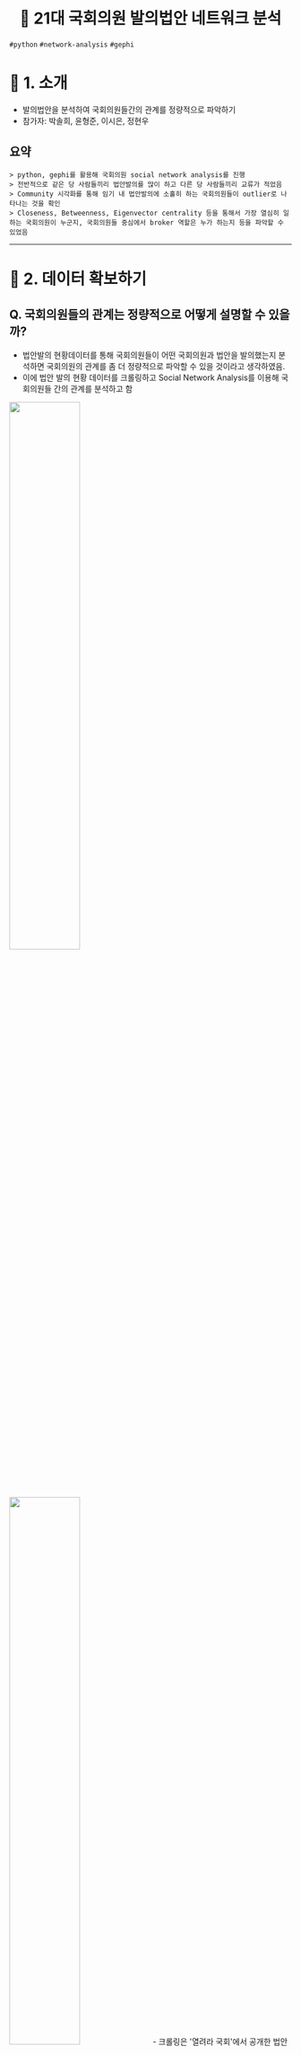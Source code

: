 <h1 align="center"><strong>🔎 21대 국회의원 발의법안 네트워크 분석</strong></h3>

`#python` `#network-analysis` `#gephi`

# 🚦 1. 소개
- 발의법안을 분석하여 국회의원들간의 관계를 정량적으로 파악하기
- 참가자: 박솔희, 윤형준, 이시은, 정현우
## 요약
```
> python, gephi를 활용해 국회의원 social network analysis를 진행
> 전반적으로 같은 당 사람들끼리 법안발의를 많이 하고 다른 당 사람들끼리 교류가 적었음
> Community 시각화를 통해 임기 내 법안발의에 소홀히 하는 국회의원들이 outlier로 나타나는 것을 확인
> Closeness, Betweenness, Eigenvector centrality 등을 통해서 가장 열심히 일하는 국회의원이 누군지, 국회의원들 중심에서 broker 역할은 누가 하는지 등을 파악할 수 있었음
```

--- 

# 🚦 2. 데이터 확보하기

## Q. 국회의원들의 관계는 정량적으로 어떻게 설명할 수 있을까?
- 법안발의 현황데이터를 통해 국회의원들이 어떤 국회의원과 법안을 발의했는지 분석하면 국회의원의 관계를 좀 더 정량적으로 파악할 수 있을 것이라고 생각하였음.
- 이에 법안 발의 현황 데이터를 크롤링하고 Social Network Analysis를 이용해 국회의원들 간의 관계를 분석하고 함

<img src="data/열려라국회 메인.png" width="50%" height="50%"> 
<img src="data/사이트_법안 크롤링.png" width="50%" height="50%"> 
- 크롤링은 '열려라 국회'에서 공개한 법안내용을 활용하였음.

--- 

# 🚦 3. 전반적 네트워크 분석
### 3-1) Node, Edge 정의
- Node: 국회의원 295명을 활용함 (크롤링 당시 2020.2월 당시 20대 국회의원이 295명)
- Edge: 함께 발의한 법안이 존재하는 경우에 edge를 생성해주었고, 법안 개수에 따라 Weight를 주었음.
- python으로 법안 데이터를 network 분석용 dataframe으로 바꾸고 Gephi로 분석하였다.

### 3-2) Degree distribution
- Average Degree가 277.65로 나왔다. 
- Node의 개수가 295인 것을 고려하면 대부분의 의원들이 최소 1번 공동발의한 것을 알 수 있다.

### 3-3) Density, Diameter
- Density, Diameter 각각 0.941, 2가 나왔다. 
- Density가 1에 가깝게 나온 것을 보면 대부분의 의원들이 공동발의를 한 번씩은 진행한 것으로 해석가능하다. 
- 또한 node들이 대부분 연결되어 있기 때문에 diameter값이 2가 나왔다.

### 3-4) Network Outliers
- 전체적인 network는 밑의 그림과 같다.
![](https://github.com/hw79chopin/National-Assembly-member-recommender/blob/master/data/%EA%B7%B8%EB%9E%98%ED%94%84_%EC%A0%84%EC%B2%B4.png?raw=true)

- 왼쪽에 허윤정 의원이 맨 왼쪽에 있다. 왜 community에 속하지 못하고 따로 떨어졌는지 확인해본 결과, 허윤정 의원이 20대 국회에서 발의한 법안이 3건밖에 되지 않았다.
- 다른 Node와 connection이 충분하지 못하였기 때문에 혼자 멀리 떨어져있게 된 것.(의원들 평균 발의법안 899건)
![](https://github.com/hw79chopin/National-Assembly-member-recommender/blob/master/data/Network%20Outliers.png?raw=true)
- community에서 먼 9명의 국회의원들의 평균법안 살펴본 결과 144개였다. 전체 평균의 1/8 수준이어서 커뮤니티에서 멀어진 것으로 확인된다.

### 3-5) Network Communities
![](https://github.com/hw79chopin/National-Assembly-member-recommender/blob/master/data/Network%20Community.png?raw=true)
- 아웃라이어를 제거한 network를 보면 다음과 같이 크게 4가지 community가 있다.
- 더불어민주당, 미래통합당, 민생당, 정의당이 community를 구성하고 있다.
- 4개의 community 중에서는 미래통합당이 다른 community와는 멀리 떨어져 있는 모습을 확인할 수 있다.

<img src="https://github.com/hw79chopin/National-Assembly-member-recommender/blob/master/data/%EC%9D%B4%EC%B0%AC%EC%97%B4%EC%9D%98%EC%9B%90.png?raw=true" align="center" width="50%"/>

- 이찬열 의원은 미래통합당임에도 불구하고 더불어민주당, 민생당 community에 위치한다.
- 이찬열 의원은 선거 당시 더불어민주당 소속으로 당선된 뒤, 이후 당적을 2020년에 미래통합당으로 옮겼다. 그렇기에 더불어민주당 community에 가깝다.

<img src="https://github.com/hw79chopin/National-Assembly-member-recommender/blob/master/data/%EA%B7%B8%EB%9E%98%ED%94%84_%EC%9E%90%EC%9C%A0%ED%86%B5%ED%95%A9%EB%8B%B9%20%EC%AA%BD.png?raw=true" align="center" width="50%"/>

- 미래통합당 community쪽에는 미래통합당, 무소속, 미래한국당 의원들이 섞여있다.
- 미래한국당이 미래통합당의 위성정당이이기에 같은 community에 속해있는 것을 확인할 수 있다.

# 🚦 4. Centrality 위주로 살펴보기
> ### Degree Centrality
> - Degree Centrality는 직접 연결되어 있는 node의 수를 의미한다.
> - 높으면 영향력이 크다고 말할 수 잇다.
> - density에서 확인한 바와 같이 degree가 전반적으로 높다.
> - 그 중에서 degree가 높은 의원을 살펴보면 김관영(바른미래당 원내대표), 박주선(국회부의장), 주승용(국회부의장), 이동섭(바른미래당 원내대표 권한대행) 등 국회에서 영향력이 큰 의원들이었다.
> - 가장 높은 degree를 가지는 이개호, 이찬열 의원은 뒤에서 확인하겠지만 다른 centrality도 높다.

> ### Betweenness Centrality
> <img src="https://github.com/hw79chopin/National-Assembly-member-recommender/blob/master/data/betweenness%20centrality%20%EC%8B%9D.png?raw=true" alt="alt text" width="200"/> <br> where, gjk = the number of geodesics connecting jk, gjk(i)= the number that actor i is on  
> - Betweenness Centrality는 각 노드 사이의 최단거리 중 특정 노드를 지나가는 비율을 의미한다.   
> - 즉, broker 역할을 한다고 말할 수 있다. <br>
>  <img src="https://github.com/hw79chopin/National-Assembly-member-recommender/blob/master/data/betweenness%20centrality.png?raw=true" alt="alt text" width="400"/>  <br>
> - Betweenness Centrality가 가장 높은 의원은 이개호(더불어민주당), 이찬열(미래통합당)의원이다.  
> - 이 두 의원들이 다른 정당 사람들과도 활발하게 법안을 발의하는 broker의 역할을 하고 있다.

> ### Closeness Centrality
> <img src="https://github.com/hw79chopin/National-Assembly-member-recommender/blob/master/data/closeness%20centrality%20%EC%8B%9D.png?raw=true" alt="alt text" width="200"/> <br> where, d(i,j) = the shortest path from i to j
> - Closeness Centrality는 특정 node에서 다른 node까지의 최단거리의 역수의 합이다.
> - 모든 node까지 가장 빨리 도달할 수 있는 node에 가중치를 두는 방법이다.
> - Closeness Centrality가 높은 node는 정보 확산에 중요한 역할을 한다고 볼 수 있다.
> - 대부분의 의원들 Closeness Centrality가 높다. 그 중에서 유난히 높은 의원들을 정리하자면 다음과 같다. (당명 가나다순)
>   - 더불어민주당: 이개호, 이찬열, 변재일
>   - 미래통합당: 김삼화, 이동섭, 이명수
>   - 민생당: 조배숙, 주승용, 최경환, 최도자, 황주홍, 김관영, 김경진, 박주선, 김동철
> - 위 의원들은 국회에서 법안의 확산에 중요한 역할을 한다고 볼 수 있으며, 특히 민생당 (전 바른미래당) 의원들이 많은 것으로 보아 바른미래당의 중도보수 성격으로 진보와 보수 사이에서 법안 확산의 역할을 많이 맡았다고 생각한다.


> ### Eigenvector centrality 
> <img src="https://github.com/hw79chopin/National-Assembly-member-recommender/blob/master/data/Eigenvector%20closeness%20%EC%8B%9D.png?raw=true" alt="alt text" width="200"/>   <br>
> - Eigenvector centrality는 degree가 높은 이웃들을 많이 가질수록 가중치를 주는 방식이다.  
> - Eigenvector centrality가 높으면 중요한 사람들과의 연결관계가 많다고 볼 수 있다.  
> - Eigenvector centrality가 높은 의원들을 정리하자면 다음과 같다. (당명 가나다순)   
>   - 더불어민주당: 이개호, 이찬열, 변재일    
>   - 미래통합당: 김삼화, 이동섭, 이명수    
>   - 민생당: 조배숙, 주승용, 최경환, 최도자, 황주홍, 김관영, 김경진, 박주선, 김동철    
> - Closeness centrality가 높은 의원들이 Eigenvector centrality도 높게 나왔다.    
> - 이는 법안 확산에 기여를 많이 하는 의원들이 국회 법안 발의에서 중요한 사람들과도 많이 연결되어 있다고 해석할 수 있다.  

---

# 🚦 5. 한계
- '열려라 국회' 사이트도 [의안정보시스템](https://likms.assembly.go.kr/bill/main.do)에서 크롤링해오는 것이어서 간혹 크롤링 오류로 깨진 글자들이 발견되기도 하였음. 즉, 모든 법안 데이터를 오롯이 크롤링하기에는 무리가 있었음.
-  허윤정 의원이 20대 국회에서 발의한 법안은 총 27건인데  '열러라 국회'에는 3건밖에 크롤링되지 않는 등 데이터가 완벽하지 못했음.

---

# 🚦 6. 각 파일들 설명
> [crawler.py](https://github.com/hw79chopin/National-assembly-member-Network-anaylsis/blob/master/crawler.py): '열려라 국회' 사이트 크롤링 코드

<h3 align="center"><strong>끗! 🙌</strong></h3>
